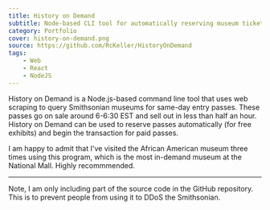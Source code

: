 ```yaml
---
title: History on Demand
subtitle: Node-based CLI tool for automatically reserving museum tickets
category: Portfolio
cover: history-on-demand.png
source: https://github.com/RcKeller/HistoryOnDemand
tags:
    - Web
    - React
    - NodeJS
---
```


History on Demand is a Node.js-based command line tool that uses web scraping to query Smithsonian museums for same-day entry passes. These passes go on sale around 6-6:30 EST and sell out in less than half an hour. History on Demand can be used to reserve passes automatically (for free exhibits) and begin the transaction for paid passes.

I am happy to admit that I've visited the African American museum three times using this program, which is the most in-demand museum at the National Mall. Highly recommmended.

---

Note, I am only including part of the source code in the GitHub repository. This is to prevent people from using it to DDoS the Smithsonian.
